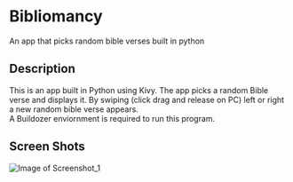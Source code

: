 # Bibliomancy
An app that picks random bible verses built in python

## Description
This is an app built in Python using Kivy. The app picks a random Bible verse and displays it. By swiping (click drag and release on PC) left or right a new random bible verse appears.  
A Buildozer enviornment is required to run this program. 

## Screen Shots

![Image of Screenshot_1](https://github.com/Grivois/Bibliomancy/tree/main/Assets/Screenshot_1.png)  

